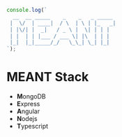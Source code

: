 ```js
console.log(`
  __  __ _____    _    _   _ _____
 |  \/  | ____|  / \  | \ | |_   _|
 | |\/| |  _|   / _ \ |  \| | | |
 | |  | | |___ / ___ \| |\  | | |
 |_|  |_|_____/_/   \_\_| \_| |_|
`);
```
# MEANT Stack
* **M**ongoDB
* **E**xpress
* **A**ngular
* **N**odejs
* **T**ypescript








